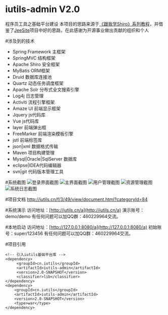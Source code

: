 # iutils-admin V2.0
程序员工具之基础平台建设
本项目的思路来源于[《跟我学Shiro》系列教程](http://jinnianshilongnian.iteye.com/blog/2018398)，并借鉴了[JeeSite](https://git.oschina.net/thinkgem/jeesite)项目中好的思路，在此感谢为开源事业做出贡献的组织和个人

#涉及到的技术
- Spring Framework 主框架
- SpringMVC 结构框架
- Apache Shiro 安全框架
- MyBatis ORM框架
- Druid 数据库连接池
- Quartz 动态任务调度框架
- Apache Solr 分布式全文搜索引擎
- Log4j 日志管理
- Activiti 流程引擎框架
- Amaze UI 前端显示框架
- Jquery js代码库
- Vue js代码库
- layer 前端弹出框
- FreeMarker 前端渲染模板引擎
- jstl 前端标签库
- json|xml 数据格式传输
- Maven 项目构建管理
- Mysql|Oracle|SqlServer 数据库
- eclipse|IDEA代码编辑器
- svn|git 代码版本管理工具

#系统截图
![登录界面截图](https://github.com/iutils/iutils-admin/blob/master/doc/img/登录界面截图.png"登录界面截图")
![主界面截图](https://github.com/iutils/iutils-admin/blob/master/doc/img/主界面截图.png"主界面截图")
![用户管理截图](https://github.com/iutils/iutils-admin/blob/master/doc/img/用户管理截图.png"用户管理截图")
![资源管理截图](https://github.com/iutils/iutils-admin/blob/master/doc/img/资源管理截图.png"资源管理截图")
![系统日志截图](https://github.com/iutils/iutils-admin/blob/master/doc/img/系统日志截图.png"系统日志截图")


#项目文档
http://iutils.cn/f/3/49/view/document.html?categoryId=84

#系统演示
访问地址：[http://iutils.cn/a](http://iutils.cn/a)
演示账号：demo/demo
有任何问题可以加QQ群：460229964交流。

#本地启动
访问地址：[http://127.0.0.1:8080/a](http://127.0.0.1:8080/a)
初始账号：super/123456
有任何问题可以加QQ群：460229964交流。

#项目引用
```
<!-- 引入iutils基础平台库 -->
<dependency>
     <groupId>cn.iutils</groupId>
     <artifactId>iutils-admin</artifactId>
     <version>2.0-SNAPSHOT</version>
     <classifier>lib</classifier>
</dependency>
<dependency>
    <groupId>cn.iutils</groupId>
    <artifactId>iutils-admin</artifactId>
    <version>2.0-SNAPSHOT</version>
    <type>war</type>
</dependency>
```
